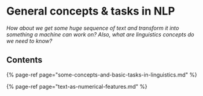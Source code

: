 # General concepts & tasks in NLP

_How about we get some huge sequence of text and transform it into something a machine can work on? Also, what are linguistics concepts do we need to know?_

## Contents

{% page-ref page="some-concepts-and-basic-tasks-in-linguistics.md" %}

{% page-ref page="text-as-numerical-features.md" %}

